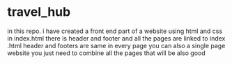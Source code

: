 # travel_hub
in this repo. i have created a front end part of a website using html and css 
in index.html there is header and footer and all the pages are linked to index .html 
header and footers are same in every page 
you can also a single page website you just need to combine all the pages that will be also good 
